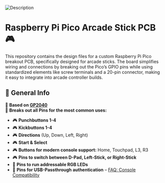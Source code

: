 ![Description](images/Full%20Assembly.png)

# Raspberry Pi Pico Arcade Stick PCB 🎮  
This repository contains the design files for a custom Raspberry Pi Pico breakout PCB, specifically designed for arcade sticks. The board simplifies wiring and connections by breaking out the Pico’s GPIO pins while using standardized elements like screw terminals and a 20-pin connector, making it easy to integrate into arcade controller builds.  

## 📌 General Info  
🔹 **Based on [GP2040](https://github.com/OpenStickCommunity/GP2040-CE)**  
🔹 **Breaks out all Pins for the most common uses:**  
  - 🎮 **Punchbuttons 1-4**  
  - 🎮 **Kickbuttons 1-4**  
  - 🎮 **Directions** (Up, Down, Left, Right)  
  - 🎮 **Start & Select**  
  - 🎮 **Buttons for modern console support:** Home, Touchpad, L3, R3  
  - 🎮 **Pins to switch between D-Pad, Left-Stick, or Right-Stick**  
  - 🌈 **Pins to run addressable RGB LEDs**  
  - 🔌 **Pins for USB-Passthrough authentication** – [FAQ: Console Compatibility](https://gp2040-ce.info/faq/faq-console-compatibility/)  
